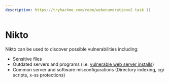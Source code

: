 ```yaml
---
description: https://tryhackme.com/room/webenumerationv2 task 11
---
```


# Nikto

Nikto can be used to discover possible vulnerabilities including:

* Sensitive files
* Outdated servers and programs (i.e. [vulnerable web server installs](https://httpd.apache.org/security/vulnerabilities_24.html))
* Common server and software misconfigurations (Directory indexing, cgi scripts, x-ss protections)
